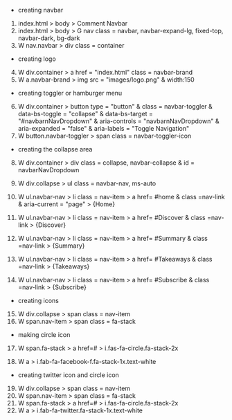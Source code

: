 - creating navbar

1. index.html > body > Comment Navbar
2. index.html > body > G nav class = navbar, navbar-expand-lg, fixed-top, navbar-dark, bg-dark
3. W nav.navbar > div class = container

- creating logo

4. W div.container > a href = "index.html" class = navbar-brand
5. W a.navbar-brand > img src = "images/logo.png" & width:150

- creating toggler or hamburger menu

6. W div.container > button type = "button" & class = navbar-toggler & data-bs-toggle = "collapse" & data-bs-target = "#navbarnNavDropdown" & aria-controls = "navbarnNavDropdown" & aria-expanded = "false" & aria-labels = "Toggle Navigation"
7. W button.navbar-toggler > span class = navbar-toggler-icon

- creating the collapse area

8. W div.container > div class = collapse, navbar-collapse & id = navbarNavDropdown

9. W div.collapse > ul class = navbar-nav, ms-auto

10. W ul.navbar-nav > li class = nav-item > a href= #home & class =nav-link & aria-current = "page" > {Home}
11. W ul.navbar-nav > li class = nav-item > a href= #Discover & class =nav-link > {Discover}
12. W ul.navbar-nav > li class = nav-item > a href= #Summary & class =nav-link > {Summary}
13. W ul.navbar-nav > li class = nav-item > a href= #Takeaways & class =nav-link > {Takeaways}
14. W ul.navbar-nav > li class = nav-item > a href= #Subscribe & class =nav-link > {Subscribe}

- creating icons

15. W div.collapse > span class = nav-item
16. W span.nav-item > span class = fa-stack

- making circle icon

17. W span.fa-stack > a href=# > i.fas-fa-circle.fa-stack-2x

18. W a > i.fab-fa-facebook-f.fa-stack-1x.text-white

- creating twitter icon and circle icon

19. W div.collapse > span class = nav-item
20. W span.nav-item > span class = fa-stack
21. W span.fa-stack > a href=# > i.fas-fa-circle.fa-stack-2x
22. W a > i.fab-fa-twitter.fa-stack-1x.text-white
